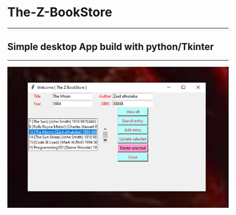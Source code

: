 # The-Z-BookStore
---
## Simple desktop App build with python/Tkinter
---

![](images/Captxxxure.PNG)
